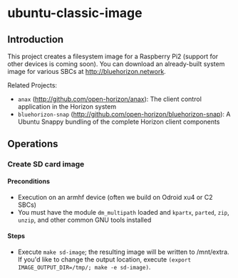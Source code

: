 # ubuntu-classic-image

## Introduction

This project creates a filesystem image for a Raspberry Pi2 (support for other devices is coming soon). You can download an already-built system image for various SBCs at http://bluehorizon.network.

Related Projects:

* `anax` (http://github.com/open-horizon/anax): The client control application in the Horizon system
* `bluehorizon-snap` (http://github.com/open-horizon/bluehorizon-snap): A Ubuntu Snappy bundling of the complete Horizon client components

## Operations

### Create SD card image

#### Preconditions

* Execution on an armhf device (often we build on Odroid xu4 or C2 SBCs)
* You must have the module `dm_multipath` loaded and `kpartx`, `parted`, `zip`, `unzip`, and other common GNU tools installed

#### Steps

* Execute `make sd-image`; the resulting image will be written to /mnt/extra. If you'd like to change the output location, execute `(export IMAGE_OUTPUT_DIR=/tmp/; make -e sd-image)`.
